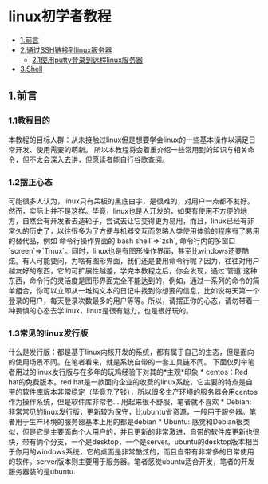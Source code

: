 # linux初学者教程

* [1.前言](#1)
* [2.通过SSH链接到linux服务器](#2)
  * [2.1使用putty登录到远程linux服务器](#2.1)
* [3.Shell](#3)

<h2 id="1">1.前言</h2>
<h3 id="1.1">1.1教程目的</h3>
本教程的目标人群：从未接触过linux但是想要学会linux的一些基本操作以满足日常开发、使用需要的萌新。
所以本教程将会着重介绍一些常用到的知识与相关命令，但不太会深入去讲，但愿读者能自行谷歌查阅。
<h3 id="1.2">1.2摆正心态</h3>
可能很多人认为，linux只有呆板的黑底白字，是很难的，对用户一点都不友好。然而，实际上并不是这样。毕竟，linux也是人开发的，如果有使用不方便的地方，自然会有开发者去造轮子，尝试去让它变得更为易用，而且，linux已经有非常久的历史了，以往很多为了方便与机器交互而忽略人类使用体验的程序有了易用的替代品，例如 命令行操作界面的`bash shell`=>`zsh`, 命令行内的多窗口`screen`=>`Tmux`。同时，linux也是有图形操作界面，甚至比windows还要酷炫。有人可能要问，为啥有图形界面，我们还是要用命令行呢？因为，往往对用户越友好的东西，它的可扩展性越差，学完本教程之后，你会发现，通过`管道`这种东西，命令行的灵活度是图形界面完全不能达到的，例如，通过一系列的命令的简单组合，你可以立即从一堆纯文本的日记中找到你想要的信息，比如说每天第一个登录的用户，每天登录次数最多的用户等等。所以，请摆正你的心态，请勿带着一种畏惧的心态去学linux，linux是很有魅力，也是很好玩的。
<h3 id="1.3">1.3常见的linux发行版</h3>
什么是发行版：都是基于linux内核开发的系统，都有属于自己的生态，但是面向的使用场景不同。在笔者看来，就是系统自带的一套工具链不同。
下面仅列举笔者用过的linux发行版与在多年的玩鸡经验下对其的*主观*印象
* centos：Red hat的免费版本。red hat是一款面向企业的收费的linux系统，它主要的特点是自带的软件库版本非常稳定（毕竟充了钱），所以很多生产环境的服务器会用centos作为操作系统，但是软件库非常老....用起来很不舒服，笔者就不喜欢
* Debian: 非常常见的linux发行版，更新较为保守，比ubuntu省资源，一般用于服务器。笔者用于生产环境的服务器基本上用的都是debian
* Ubuntu: 感觉和Debian很类似，但是它是主要面向个人用户的，并且更新的非常激进，自带的软件库更新也很快，带有俩个分支，一个是desktop，一个是server。ubuntu的desktop版本相当于你用的windows系统，它的桌面是非常酷炫的，而且自带有非常多的日常使用的软件。server版本则主要用于服务器。笔者感觉ubuntu适合开发，笔者的开发服务器装的是ubuntu.
